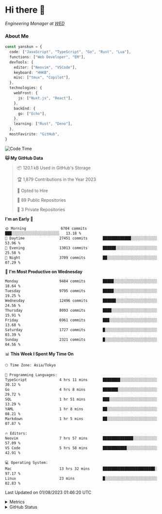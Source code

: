# Hi there&nbsp;:wave:

<!-- ![Alt text](https://spotify-recently-played-readme.vercel.app/api?user=31kynbuubkiu3r4qh4hjuaglhfay) -->

_Engineering Manager at [WED](https://github.com/wedinc)_

### About Me

```ts
const yanskun = {
  code: ["JavaScript", "TypeScript", "Go", "Rust", "Lua"],
  functions: ["Web Developer", "EM"],
  devTools: {
    editor: ["Neovim", "VSCode"],
    keyboard: "HHKB",
    misc: ["tmux", "Copilot"],
  },
  technologies: {
    webFront: {
      js: ["Nuxt.js", "React"],
    },
    backEnd: {
      go: ["Echo"],
    },
    learning: ["Rust", "Deno"],
  },
  mostFavirite: "GitHub",
}
```

<!--START_SECTION:waka-->
![Code Time](http://img.shields.io/badge/Code%20Time-399%20hrs%205%20mins-blue)

**🐱 My GitHub Data** 

> 📦 120.1 kB Used in GitHub's Storage 
 > 
> 🏆 1,879 Contributions in the Year 2023
 > 
> 💼 Opted to Hire
 > 
> 📜 89 Public Repositories 
 > 
> 🔑 3 Private Repositories 
 > 
**I'm an Early 🐤** 

```text
🌞 Morning                6704 commits        ███░░░░░░░░░░░░░░░░░░░░░░   13.18 % 
🌆 Daytime                27451 commits       █████████████░░░░░░░░░░░░   53.96 % 
🌃 Evening                13013 commits       ██████░░░░░░░░░░░░░░░░░░░   25.58 % 
🌙 Night                  3709 commits        ██░░░░░░░░░░░░░░░░░░░░░░░   07.29 % 
```
📅 **I'm Most Productive on Wednesday** 

```text
Monday                   9484 commits        █████░░░░░░░░░░░░░░░░░░░░   18.64 % 
Tuesday                  9795 commits        █████░░░░░░░░░░░░░░░░░░░░   19.25 % 
Wednesday                12496 commits       ██████░░░░░░░░░░░░░░░░░░░   24.56 % 
Thursday                 8093 commits        ████░░░░░░░░░░░░░░░░░░░░░   15.91 % 
Friday                   6961 commits        ███░░░░░░░░░░░░░░░░░░░░░░   13.68 % 
Saturday                 1727 commits        █░░░░░░░░░░░░░░░░░░░░░░░░   03.39 % 
Sunday                   2321 commits        █░░░░░░░░░░░░░░░░░░░░░░░░   04.56 % 
```


📊 **This Week I Spent My Time On** 

```text
🕑︎ Time Zone: Asia/Tokyo

💬 Programming Languages: 
TypeScript               4 hrs 11 mins       ████████░░░░░░░░░░░░░░░░░   30.12 % 
Go                       4 hrs 8 mins        ███████░░░░░░░░░░░░░░░░░░   29.72 % 
SQL                      1 hr 51 mins        ███░░░░░░░░░░░░░░░░░░░░░░   13.29 % 
YAML                     1 hr 8 mins         ██░░░░░░░░░░░░░░░░░░░░░░░   08.21 % 
Markdown                 1 hr 5 mins         ██░░░░░░░░░░░░░░░░░░░░░░░   07.87 % 

🔥 Editors: 
Neovim                   7 hrs 57 mins       ██████████████░░░░░░░░░░░   57.09 % 
VS Code                  5 hrs 58 mins       ███████████░░░░░░░░░░░░░░   42.91 % 

💻 Operating System: 
Mac                      13 hrs 32 mins      ████████████████████████░   97.17 % 
Linux                    23 mins             █░░░░░░░░░░░░░░░░░░░░░░░░   02.83 % 
```


 Last Updated on 01/08/2023 01:46:20 UTC
<!--END_SECTION:waka-->

<details>
  <summary>Metrics</summary>
  <img src="https://github.com/yanskun/yanskun/blob/main/github-metrics.svg" alt="Metrics">
</details>

<details>
  <summary>GitHub Status</summary>
  <picture>
    <source media="(prefers-color-scheme: dark)" srcset="https://raw.githubusercontent.com/yanskun/yanskun/master/profile-summary-card-output/nord_dark/0-profile-details.svg">
   <img src="https://raw.githubusercontent.com/yanskun/yanskun/master/profile-summary-card-output/default/0-profile-details.svg">
  </picture>
  <br>
  <picture>
    <source media="(prefers-color-scheme: dark)" srcset="https://raw.githubusercontent.com/yanskun/yanskun/master/profile-summary-card-output/nord_dark/1-repos-per-language.svg">
   <img src="https://raw.githubusercontent.com/yanskun/yanskun/master/profile-summary-card-output/default/1-repos-per-language.svg">
  </picture>
  <picture>
    <source media="(prefers-color-scheme: dark)" srcset="https://raw.githubusercontent.com/yanskun/yanskun/master/profile-summary-card-output/nord_dark/2-most-commit-language.svg">
   <img src="https://raw.githubusercontent.com/yanskun/yanskun/master/profile-summary-card-output/default/2-most-commit-language.svg">
  </picture>
  <br>
  <picture>
    <source media="(prefers-color-scheme: dark)" srcset="https://raw.githubusercontent.com/yanskun/yanskun/master/profile-summary-card-output/nord_dark/3-stats.svg">
   <img src="https://raw.githubusercontent.com/yanskun/yanskun/master/profile-summary-card-output/default/3-stats.svg">
  </picture>
  <picture>
    <source media="(prefers-color-scheme: dark)" srcset="https://raw.githubusercontent.com/yanskun/yanskun/master/profile-summary-card-output/nord_dark/4-productive-time.svg">
   <img src="https://raw.githubusercontent.com/yanskun/yanskun/master/profile-summary-card-output/default/4-productive-time.svg">
  </picture>
</details>

